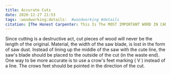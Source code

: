 ```yaml
---
title: Accurate Cuts
date: 2020-12-27 21:53
tags: :woodworking:details:  #woodworking #details
citation: [The Honest Carpenter: This Is The MOST IMPORTANT WORD IN CARPENTRY + WOODWORKING!! (Agree/Disagree? 3 REASONS WHY...)](https://youtu.be/5RNViGUV0HY)
---
```

Since cutting is a destructive act, cut pieces of wood will never be the length of the original. Material, the width of the saw blade, is lost in the form of saw dust. Instead of lining up the middle of the saw with the cute line, the saw's blade should be placed to the outside of the cut (in the waste end). One way to be more accurate is to use a crow's feet marking ( V ) instead of a line. The crows feet should be pointed in the direction of the cut. 

